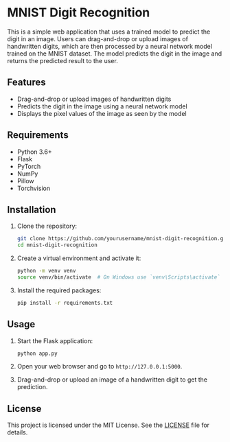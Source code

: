# MNIST Digit Recognition

This is a simple web application that uses a trained model to predict the digit in an image. Users can drag-and-drop or upload images of handwritten digits, which are then processed by a neural network model trained on the MNIST dataset. The model predicts the digit in the image and returns the predicted result to the user.

## Features

- Drag-and-drop or upload images of handwritten digits
- Predicts the digit in the image using a neural network model
- Displays the pixel values of the image as seen by the model

## Requirements

- Python 3.6+
- Flask
- PyTorch
- NumPy
- Pillow
- Torchvision

## Installation

1. Clone the repository:

    ```bash
    git clone https://github.com/yourusername/mnist-digit-recognition.git
    cd mnist-digit-recognition
    ```

2. Create a virtual environment and activate it:

    ```bash
    python -m venv venv
    source venv/bin/activate  # On Windows use `venv\Scripts\activate`
    ```

3. Install the required packages:

    ```bash
    pip install -r requirements.txt
    ```


## Usage

1. Start the Flask application:

    ```bash
    python app.py
    ```

2. Open your web browser and go to `http://127.0.0.1:5000`.

3. Drag-and-drop or upload an image of a handwritten digit to get the prediction.

## License

This project is licensed under the MIT License. See the [LICENSE](LICENSE) file for details.